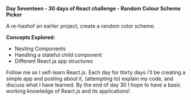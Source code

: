 **Day Seventeen - 30 days of React challenge - Random Colour Scheme Picker**

A re-hashof an earlier project, create a random color scheme. 

**Concepts Explored:**
- Nesting Components
- Handling a stateful child component
- Different React.ja app structures

Follow me as I self-learn React.js. Each day for thirty days i'll be creating a simple app and posting about it, (attempting to) explain my code, and discuss what I have learned. By the end of day 30 I hope to have a basic working knowledge of React.js and its applications!

